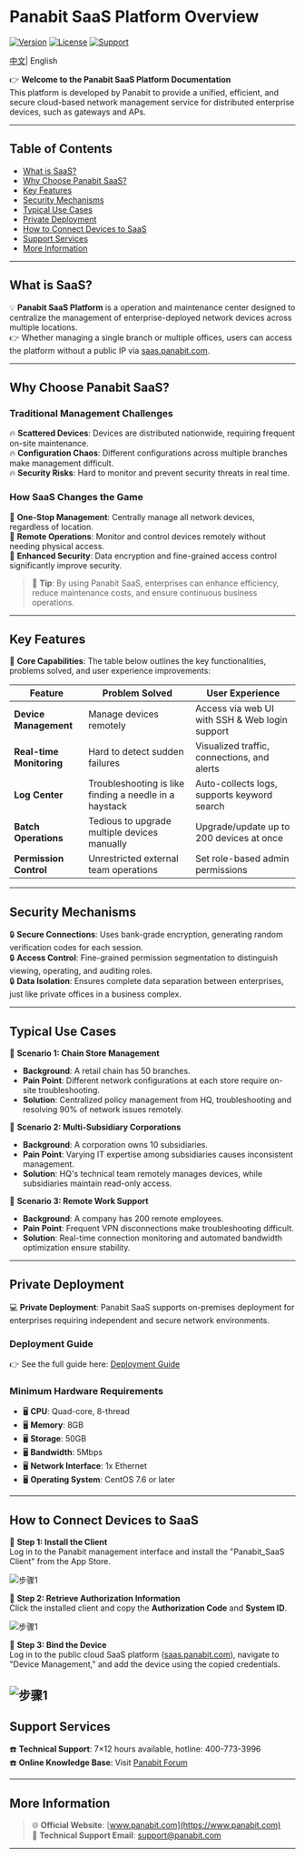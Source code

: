 # Panabit SaaS Platform Overview

[![Version](https://img.shields.io/badge/version-1.0-blue.svg)](https://github.com/Panabit/SaaS)
[![License](https://img.shields.io/badge/license-MIT-green.svg)](LICENSE)
[![Support](https://img.shields.io/badge/support-7x12-blue.svg)](https://bbs.panabit.com)

<p>
    <a href="README_CN.md">中文<a/>|  English   
</p>

👉 **Welcome to the Panabit SaaS Platform Documentation**  
This platform is developed by Panabit to provide a unified, efficient, and secure cloud-based network management service for distributed enterprise devices, such as gateways and APs.

---

## Table of Contents

- [What is SaaS?](#what-is-saas)
- [Why Choose Panabit SaaS?](#why-choose-panabit-saas)
- [Key Features](#key-features)
- [Security Mechanisms](#security-mechanisms)
- [Typical Use Cases](#typical-use-cases)
- [Private Deployment](#private-deployment)
- [How to Connect Devices to SaaS](#how-to-connect-devices-to-saas)
- [Support Services](#support-services)
- [More Information](#more-information)

---

## What is SaaS?

💡 **Panabit SaaS Platform** is a operation and maintenance center designed to centralize the management of enterprise-deployed network devices across multiple locations.  
👉 Whether managing a single branch or multiple offices, users can access the platform without a public IP via [saas.panabit.com](https://saas.panabit.com).

---

## Why Choose Panabit SaaS?

### Traditional Management Challenges

🔥 **Scattered Devices**: Devices are distributed nationwide, requiring frequent on-site maintenance.  
🔥 **Configuration Chaos**: Different configurations across multiple branches make management difficult.  
🔥 **Security Risks**: Hard to monitor and prevent security threats in real time.

### How SaaS Changes the Game

🚀 **One-Stop Management**: Centrally manage all network devices, regardless of location.  
🚀 **Remote Operations**: Monitor and control devices remotely without needing physical access.  
🚀 **Enhanced Security**: Data encryption and fine-grained access control significantly improve security.

> 💬 **Tip**: By using Panabit SaaS, enterprises can enhance efficiency, reduce maintenance costs, and ensure continuous business operations.

---

## Key Features

🔹 **Core Capabilities**: The table below outlines the key functionalities, problems solved, and user experience improvements:

| **Feature** | **Problem Solved** | **User Experience** |
|------------|------------------|--------------------|
| **Device Management** | Manage devices remotely | Access via web UI with SSH & Web login support |
| **Real-time Monitoring** | Hard to detect sudden failures | Visualized traffic, connections, and alerts |
| **Log Center** | Troubleshooting is like finding a needle in a haystack | Auto-collects logs, supports keyword search |
| **Batch Operations** | Tedious to upgrade multiple devices manually | Upgrade/update up to 200 devices at once |
| **Permission Control** | Unrestricted external team operations | Set role-based admin permissions |

---

## Security Mechanisms

🔒 **Secure Connections**: Uses bank-grade encryption, generating random verification codes for each session.  
🔒 **Access Control**: Fine-grained permission segmentation to distinguish viewing, operating, and auditing roles.  
🔒 **Data Isolation**: Ensures complete data separation between enterprises, just like private offices in a business complex.

---

## Typical Use Cases

📌 **Scenario 1: Chain Store Management**  
- **Background**: A retail chain has 50 branches.  
- **Pain Point**: Different network configurations at each store require on-site troubleshooting.  
- **Solution**: Centralized policy management from HQ, troubleshooting and resolving 90% of network issues remotely.

📌 **Scenario 2: Multi-Subsidiary Corporations**  
- **Background**: A corporation owns 10 subsidiaries.  
- **Pain Point**: Varying IT expertise among subsidiaries causes inconsistent management.  
- **Solution**: HQ's technical team remotely manages devices, while subsidiaries maintain read-only access.

📌 **Scenario 3: Remote Work Support**  
- **Background**: A company has 200 remote employees.  
- **Pain Point**: Frequent VPN disconnections make troubleshooting difficult.  
- **Solution**: Real-time connection monitoring and automated bandwidth optimization ensure stability.

---

## Private Deployment

💻 **Private Deployment**: Panabit SaaS supports on-premises deployment for enterprises requiring independent and secure network environments.

### Deployment Guide

👉 See the full guide here: [Deployment Guide](https://bbs.panabit.com/thread-23981-1-1.html)

### Minimum Hardware Requirements

- 🖥 **CPU**: Quad-core, 8-thread  
- 🖥 **Memory**: 8GB  
- 🖥 **Storage**: 50GB  
- 🖥 **Bandwidth**: 5Mbps  
- 🖥 **Network Interface**: 1x Ethernet  
- 🖥 **Operating System**: CentOS 7.6 or later

---

## How to Connect Devices to SaaS

🔧 **Step 1: Install the Client**  
Log in to the Panabit management interface and install the "Panabit_SaaS Client" from the App Store.

![步骤1](image/Step1.png)

🔧 **Step 2: Retrieve Authorization Information**  
Click the installed client and copy the **Authorization Code** and **System ID**.

![步骤1](image/Step2_EN.jpg)

🔧 **Step 3: Bind the Device**  
Log in to the public cloud SaaS platform ([saas.panabit.com](https://saas.panabit.com)), navigate to "Device Management," and add the device using the copied credentials.

![步骤1](image/Step3.png)
---

## Support Services

☎️ **Technical Support**: 7×12 hours available, hotline: 400-773-3996  
☎️ **Online Knowledge Base**: Visit [Panabit Forum](https://bbs.panabit.com)  

---

## More Information

> 🌐 **Official Website**: [www.panabit.com](https://www.panabit.com)  
> 📧 **Technical Support Email**: support@panabit.com

---



